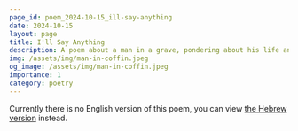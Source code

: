 ```yaml
---
page_id: poem_2024-10-15_ill-say-anything
date: 2024-10-15
layout: page
title: I'll Say Anything
description: A poem about a man in a grave, pondering about his life and what he took with him to that grave
img: /assets/img/man-in-coffin.jpeg
og_image: /assets/img/man-in-coffin.jpeg
importance: 1
category: poetry
---
```


Currently there is no English version of this poem, you can view [the Hebrew version]({{site.baseurl}}/he-il{{page.url}}) instead.
